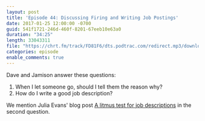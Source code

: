 ```yaml
---
layout: post
title: 'Episode 44: Discussing Firing and Writing Job Postings'
date: 2017-01-25 12:00:00 -0700
guid: 541f1721-246d-460f-8201-67eeb10e63a0
duration: "34:25"
length: 33043311
file: "https://chrt.fm/track/FD81F6/dts.podtrac.com/redirect.mp3/download.softskills.audio/sse-044.mp3"
categories: episode
enable_comments: true
---
```


Dave and Jamison answer these questions:

1. When I let someone go, should I tell them the reason why?
2. How do I write a good job description?

We mention Julia Evans' blog post [A litmus test for job descriptions](https://jvns.ca/blog/2016/10/21/a-litmus-test-for-job-descriptions/) in the second question.
